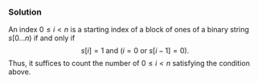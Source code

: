 ### Solution

An index $0 \le i < n$
is a starting index of a block of ones
of a binary string $s[0\dotsc n)$ if and only if
$$s[i]=1 \text{ and } (i=0 \text{ or } s[i-1]=0).$$
Thus, it suffices to count the number of $0 \le i < n$
satisfying the condition above.